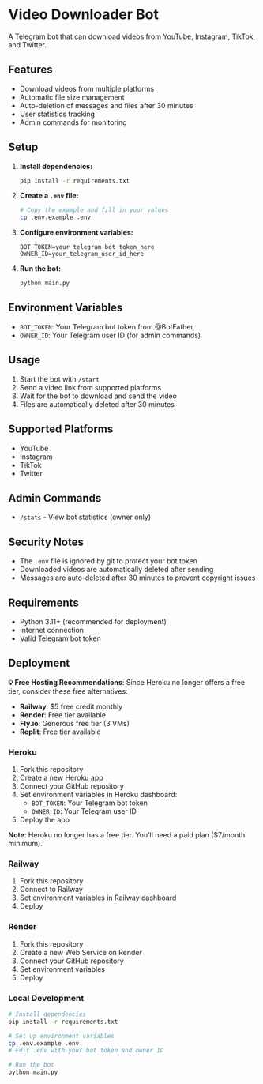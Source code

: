 # Video Downloader Bot

A Telegram bot that can download videos from YouTube, Instagram, TikTok, and Twitter.

## Features

- Download videos from multiple platforms
- Automatic file size management
- Auto-deletion of messages and files after 30 minutes
- User statistics tracking
- Admin commands for monitoring

## Setup

1. **Install dependencies:**
   ```bash
   pip install -r requirements.txt
   ```

2. **Create a `.env` file:**
   ```bash
   # Copy the example and fill in your values
   cp .env.example .env
   ```

3. **Configure environment variables:**
   ```
   BOT_TOKEN=your_telegram_bot_token_here
   OWNER_ID=your_telegram_user_id_here
   ```

4. **Run the bot:**
   ```bash
   python main.py
   ```

## Environment Variables

- `BOT_TOKEN`: Your Telegram bot token from @BotFather
- `OWNER_ID`: Your Telegram user ID (for admin commands)

## Usage

1. Start the bot with `/start`
2. Send a video link from supported platforms
3. Wait for the bot to download and send the video
4. Files are automatically deleted after 30 minutes

## Supported Platforms

- YouTube
- Instagram
- TikTok
- Twitter

## Admin Commands

- `/stats` - View bot statistics (owner only)

## Security Notes

- The `.env` file is ignored by git to protect your bot token
- Downloaded videos are automatically deleted after sending
- Messages are auto-deleted after 30 minutes to prevent copyright issues

## Requirements

- Python 3.11+ (recommended for deployment)
- Internet connection
- Valid Telegram bot token

## Deployment

**💡 Free Hosting Recommendations**: Since Heroku no longer offers a free tier, consider these free alternatives:
- **Railway**: $5 free credit monthly
- **Render**: Free tier available
- **Fly.io**: Generous free tier (3 VMs)
- **Replit**: Free tier available

### Heroku
1. Fork this repository
2. Create a new Heroku app
3. Connect your GitHub repository
4. Set environment variables in Heroku dashboard:
   - `BOT_TOKEN`: Your Telegram bot token
   - `OWNER_ID`: Your Telegram user ID
5. Deploy the app

**Note**: Heroku no longer has a free tier. You'll need a paid plan ($7/month minimum).

### Railway
1. Fork this repository
2. Connect to Railway
3. Set environment variables in Railway dashboard
4. Deploy

### Render
1. Fork this repository
2. Create a new Web Service on Render
3. Connect your GitHub repository
4. Set environment variables
5. Deploy

### Local Development
```bash
# Install dependencies
pip install -r requirements.txt

# Set up environment variables
cp .env.example .env
# Edit .env with your bot token and owner ID

# Run the bot
python main.py
``` 